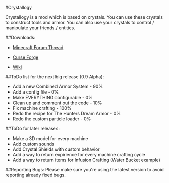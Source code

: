 #Crystallogy

Crystallogy is a mod which is based on crystals. You can use these crystals to construct tools and armor.
You can also use your crystals to control / manipulate your friends / entities.

##Downloads:
* [Minecraft Forum Thread](http://www.minecraftforum.net/forums/mapping-and-modding/minecraft-mods/wip-mods/2667161-crystallogy)

* [Curse Forge](http://minecraft.curseforge.com/projects/crystallogy/files)

* [Wiki](https://github.com/COM8/Crystallogy/wiki)

##ToDo list for the next big release (0.9 Alpha):
* Add a new Combined Armor System - 90%
* Add a config file - 0%
* Make EVERYTHING configurable - 0%
* Clean up and comment out the code - 10%
* Fix machine crafting - 100%
* Redo the recipe for The Hunters Dream Armor - 0%
* Redo the custom particle loader - 0%

##ToDo for later releases:
* Make a 3D model for every machine
* Add custom sounds
* Add Crystal Shields with custom behavior
* Add a way to return expirience for every machine crafting cycle
* Add a way to return items for Infusion Crafting (Water Bucket example)

##Reporting Bugs:
Please make sure you're using the latest version to avoid reporting already fixed bugs.
